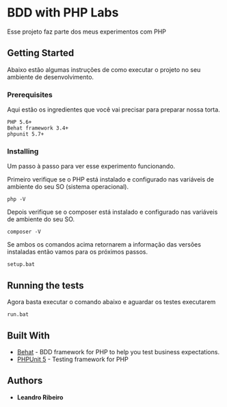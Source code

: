 # BDD with PHP Labs

Esse projeto faz parte dos meus experimentos com PHP

## Getting Started

Abaixo estão algumas instruções de como executar o projeto no seu ambiente de desenvolvimento.

### Prerequisites

Aqui estão os ingredientes que você vai precisar para preparar nossa torta.

```
PHP 5.6+
Behat framework 3.4+
phpunit 5.7+
```

### Installing

Um passo à passo para ver esse experimento funcionando.

Primeiro verifique se o PHP está instalado e configurado nas variáveis de ambiente do seu SO (sistema operacional).

```
php -V
```

Depois verifique se o composer está instalado e configurado nas variáveis de ambiente do seu SO.

```
composer -V
```

Se ambos os comandos acima retornarem a informação das versões instaladas então vamos para os próximos passos.

```
setup.bat
```

## Running the tests

Agora basta executar o comando abaixo e aguardar os testes executarem

```
run.bat
```


## Built With

* [Behat](https://github.com/Behat/Behat) - BDD framework for PHP to help you test business expectations.
* [PHPUnit 5](https://phpunit.de/getting-started/phpunit-5.html) - Testing framework for PHP


## Authors

* **Leandro Ribeiro**